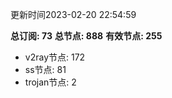 更新时间2023-02-20 22:54:59

**总订阅: 73**
**总节点: 888**
**有效节点: 255**
- v2ray节点: 172
- ss节点: 81
- trojan节点: 2
